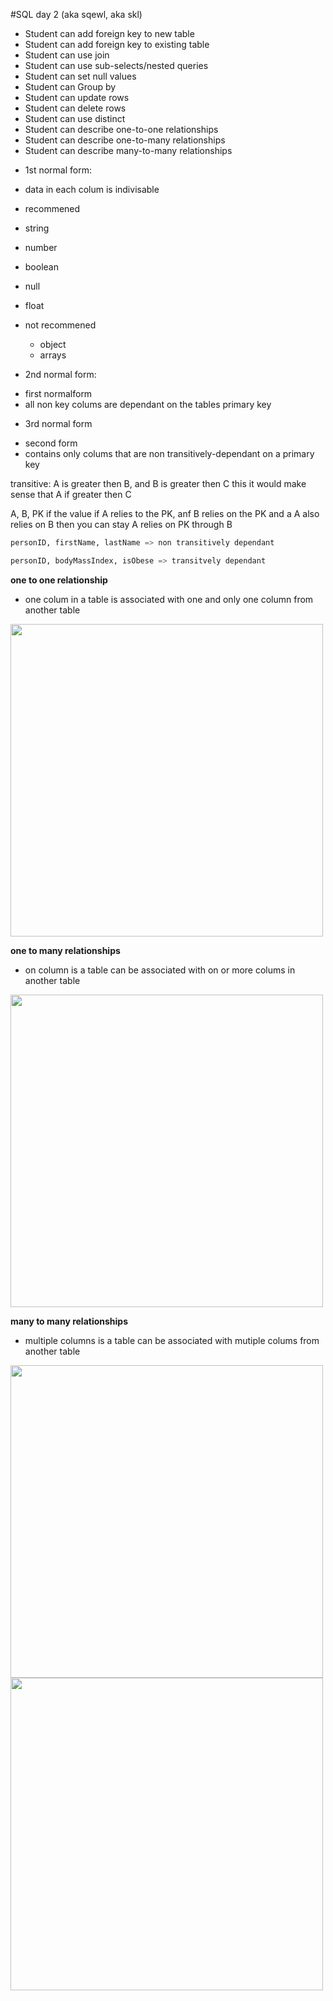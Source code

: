 #SQL day 2 (aka sqewl, aka skl)

- Student can add foreign key to new table
- Student can add foreign key to existing table
- Student can use join
- Student can use sub-selects/nested queries
- Student can set null values
- Student can Group by
- Student can update rows
- Student can delete rows
- Student can use distinct
- Student can describe one-to-one relationships
- Student can describe one-to-many relationships
- Student can describe many-to-many relationships

* 1st normal form:

- data in each colum is indivisable

- recommened

- string
- number
- boolean
- null
- float

- not recommened

  - object
  - arrays

* 2nd normal form:

- first normalform
- all non key colums are dependant on the tables primary key

* 3rd normal form

- second form
- contains only colums that are non transitively-dependant on a primary key

transitive: A is greater then B, and B is greater then C this it would
make sense that A if greater then C

A, B, PK if the value if A relies to the PK, anf B relies on the
PK and a A also relies on B then you can
stay A relies on PK through B

```sql
personID, firstName, lastName => non transitively dependant

personID, bodyMassIndex, isObese => transitvely dependant
```

**one to one relationship**

- one colum in a table is associated with one and only one column
  from another table

<img width='500px' src='https://upload.wikimedia.org/wikipedia/commons/thumb/f/f7/CPT-Databases-OnetoOne.svg/500px-CPT-Databases-OnetoOne.svg.png'>

**one to many relationships**

- on column is a table can be associated with on or more colums in another table

<img width='500px' src="https://upload.wikimedia.org/wikipedia/commons/thumb/d/d7/CPT-Databases-OnetoMany2.svg/500px-CPT-Databases-OnetoMany2.svg.png">

**many to many relationships**

- multiple columns is a table can be associated with mutiple colums from another table

<img width='500px' src="https://upload.wikimedia.org/wikipedia/commons/thumb/c/c4/CPT-Databases-ManytoMany.svg/500px-CPT-Databases-ManytoMany.svg.png">

<img width='500px' src="https://upload.wikimedia.org/wikipedia/commons/0/02/Databases-ManyToManyWJunction.jpg">
